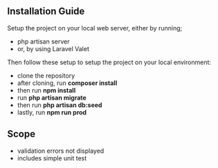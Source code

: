 ## Installation Guide

Setup the project on your local web server, either by running;

- php artisan server
- or, by using Laravel Valet

Then follow these setup to setup the project on your local environment:
  
- clone the repository
- after cloning, run **composer install**
- then run **npm install**
- run **php artisan migrate**
- then run **php artisan db:seed**
- lastly, run **npm run prod**

## Scope
- validation errors not displayed
- includes simple unit test

